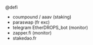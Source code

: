 @defi

- coumpound / aaav  (staking)
- paraswap (fr exc)
- telegram EtherDROPS_bot (monitor)
- zapper.fi (monitor)
- stakedao.fr
